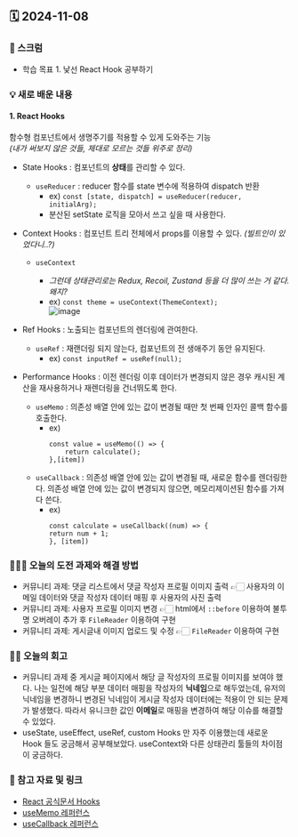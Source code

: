 ## 🗓️ 2024-11-08

### 🐌 스크럼

- 학습 목표 1. 낯선 React Hook 공부하기

### 💡 새로 배운 내용

#### 1. React Hooks

함수형 컴포넌트에서 생명주기를 적용할 수 있게 도와주는 기능 <br />
_(내가 써보지 않은 것들, 제대로 모르는 것들 위주로 정리)_

- State Hooks : 컴포넌트의 **상태**를 관리할 수 있다.

  - `useReducer` : reducer 함수를 state 변수에 적용하여 dispatch 반환
    - ex) `const [state, dispatch] = useReducer(reducer, initialArg);`
    - 분산된 setState 로직을 모아서 쓰고 싶을 때 사용한다.

- Context Hooks : 컴포넌트 트리 전체에서 props를 이용할 수 있다. _(빌트인이 있었다니..?)_

  - `useContext`

    - _그런데 상태관리로는 Redux, Recoil, Zustand 등을 더 많이 쓰는 거 같다. 왜지?_
    - ex) `const theme = useContext(ThemeContext);`
      <br />
      ![image](https://velog.velcdn.com/images/dosadola/post/e1e50e68-c5ab-4408-b827-878fc0f9d218/image.png)

- Ref Hooks : 노출되는 컴포넌트의 렌더링에 관여한다.

  - `useRef` : 재랜더링 되지 않는다, 컴포넌트의 전 생애주기 동안 유지된다.
    - ex) `const inputRef = useRef(null);`

- Performance Hooks : 이전 렌더링 이후 데이터가 변경되지 않은 경우 캐시된 계산을 재사용하거나 재렌더링을 건너뛰도록 한다.
  - `useMemo` : 의존성 배열 안에 있는 값이 변경될 때만 첫 번째 인자인 콜백 함수를 호출한다.
    - ex)
      ```
      const value = useMemo(() => {
          return calculate();
      },[item])
      ```
  - `useCallback` : 의존성 배열 안에 있는 값이 변경될 때, 새로운 함수를 렌더링한다. 의존성 배열 안에 있는 값이 변경되지 않으면, 메모리제이션된 함수를 가져다 쓴다.
    - ex)
      ```
      const calculate = useCallback((num) => {
      return num + 1;
      }, [item])
      ```

### 👩🏻‍💻 오늘의 도전 과제와 해결 방법

- 커뮤니티 과제: 댓글 리스트에서 댓글 작성자 프로필 이미지 출력 👉🏻 사용자의 이메일 데이터와 댓글 작성자 데이터 매핑 후 사용자의 사진 출력
- 커뮤니티 과제: 사용자 프로필 이미지 변경 👉🏻 html에서 `::before` 이용하여 불투명 오버레이 추가 후 `FileReader` 이용하여 구현
- 커뮤니티 과제: 게시글내 이미지 업로드 및 수정 👉🏻 `FileReader` 이용하여 구현

### 👏🏻 오늘의 회고

- 커뮤니티 과제 중 게시글 페이지에서 해당 글 작성자의 프로필 이미지를 보여야 했다. 나는 일전에 해당 부분 데이터 매핑을 작성자의 **닉네임**으로 해두었는데, 유저의 닉네임을 변경하니 변경된 닉네임이 게시글 작성자 데이터에는 적용이 안 되는 문제가 발생했다. 따라서 유니크한 값인 **이메일**로 매핑을 변경하여 해당 이슈를 해결할 수 있었다.
- useState, useEffect, useRef, custom Hooks 만 자주 이용했는데 새로운 Hook 들도 궁금해서 공부해보았다. useContext와 다른 상태관리 툴들의 차이점이 궁금하다.

### 🔗 참고 자료 및 링크

- [React 공식문서 Hooks](https://ko.react.dev/reference/react/hooks)
- [useMemo 레퍼런스](https://velog.io/@jinyoung985/React-useMemo란)
- [useCallback 레퍼런스](https://velog.io/@hjthgus777/React-다시-한번-useCallback을-파헤쳐보자)
